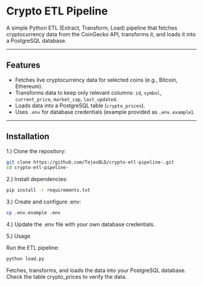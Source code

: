 # Crypto ETL Pipeline

A simple Python ETL (Extract, Transform, Load) pipeline that fetches cryptocurrency data from the CoinGecko API, transforms it, and loads it into a PostgreSQL database.

---

## Features

- Fetches live cryptocurrency data for selected coins (e.g., Bitcoin, Ethereum).  
- Transforms data to keep only relevant columns: `id`, `symbol`, `current_price`, `market_cap`, `last_updated`.  
- Loads data into a PostgreSQL table (`crypto_prices`).  
- Uses `.env` for database credentials (example provided as `.env.example`).  

---

## Installation

1.) Clone the repository:
```bash
git clone https://github.com/TejasBLD/crypto-etl-pipeline-.git
cd crypto-etl-pipeline-
```
2.) Install dependencies:
```bash
pip install -r requirements.txt
```
3.) Create and configure .env:
```bash
cp .env.example .env
```
4.) Update the .env file with your own database credentials.

5.) Usage

Run the ETL pipeline:
```bash
python load.py
```
Fetches, transforms, and loads the data into your PostgreSQL database.
Check the table crypto_prices to verify the data.
